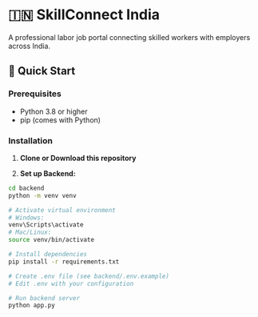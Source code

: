 # 🇮🇳 SkillConnect India

A professional labor job portal connecting skilled workers with employers across India.

## 🚀 Quick Start

### Prerequisites
- Python 3.8 or higher
- pip (comes with Python)

### Installation

1. **Clone or Download this repository**

2. **Set up Backend:**
```bash
cd backend
python -m venv venv

# Activate virtual environment
# Windows:
venv\Scripts\activate
# Mac/Linux:
source venv/bin/activate

# Install dependencies
pip install -r requirements.txt

# Create .env file (see backend/.env.example)
# Edit .env with your configuration

# Run backend server
python app.py